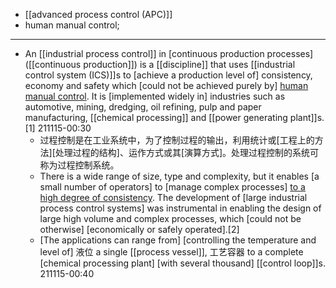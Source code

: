 - [[advanced process control (APC)]]
- human manual control;
- ---
- An [[industrial process control]] in [continuous production processes]([[continuous production]]) is a [[discipline]] that uses [[industrial control system (ICS)]]s to [achieve a production level of] consistency, economy and safety which [could not be achieved purely by] [human manual control](((3KVbVs8Tq))). It is [implemented widely in] industries such as automotive, mining, dredging, oil refining, pulp and paper manufacturing, [[chemical processing]] and [[power generating plant]]s.[1]
211115-00:30
    - 过程控制是在工业系统中，为了控制过程的输出，利用统计或[工程上的方法][处理过程的结构]、运作方式或其[演算方式]。处理过程控制的系统可称为过程控制系统。
    - There is a wide range of size, type and complexity, but it enables [a small number of operators] to [manage complex processes] [to a high degree of consistency]([[consistency]]). The development of [large industrial process control systems] was instrumental in enabling the design of large high volume and complex processes, which [could not be otherwise] [economically or safely operated].[2]
    - [The applications can range from] [controlling the temperature and level of] 液位 a single [[process vessel]], 工艺容器 to a complete [chemical processing plant] [with several thousand] [[control loop]]s.
211115-00:40
